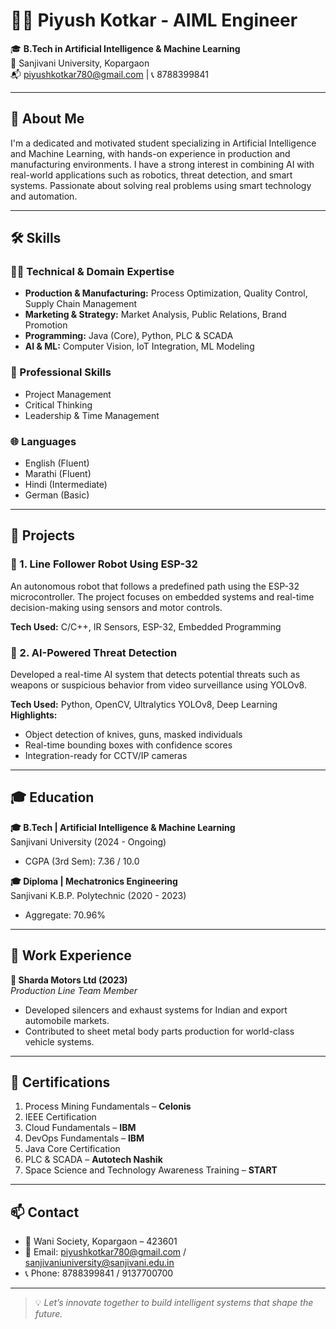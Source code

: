 # 👨‍💻 Piyush Kotkar - AIML Engineer

🎓 **B.Tech in Artificial Intelligence & Machine Learning**  
📍 Sanjivani University, Kopargaon  
📬 piyushkotkar780@gmail.com | 📞 8788399841

---

## 🧠 About Me

I'm a dedicated and motivated student specializing in Artificial Intelligence and Machine Learning, with hands-on experience in production and manufacturing environments. I have a strong interest in combining AI with real-world applications such as robotics, threat detection, and smart systems. Passionate about solving real problems using smart technology and automation.

---

## 🛠 Skills

### 👨‍🔧 Technical & Domain Expertise
- **Production & Manufacturing:** Process Optimization, Quality Control, Supply Chain Management
- **Marketing & Strategy:** Market Analysis, Public Relations, Brand Promotion
- **Programming:** Java (Core), Python, PLC & SCADA
- **AI & ML:** Computer Vision, IoT Integration, ML Modeling

### 💼 Professional Skills
- Project Management  
- Critical Thinking  
- Leadership & Time Management

### 🌐 Languages
- English (Fluent)  
- Marathi (Fluent)  
- Hindi (Intermediate)  
- German (Basic)

---

## 🧪 Projects

### 🔹 1. Line Follower Robot Using ESP-32
An autonomous robot that follows a predefined path using the ESP-32 microcontroller. The project focuses on embedded systems and real-time decision-making using sensors and motor controls.

**Tech Used:** C/C++, IR Sensors, ESP-32, Embedded Programming

### 🔹 2. AI-Powered Threat Detection
Developed a real-time AI system that detects potential threats such as weapons or suspicious behavior from video surveillance using YOLOv8.

**Tech Used:** Python, OpenCV, Ultralytics YOLOv8, Deep Learning  
**Highlights:**  
- Object detection of knives, guns, masked individuals  
- Real-time bounding boxes with confidence scores  
- Integration-ready for CCTV/IP cameras

---

## 🎓 Education

**🎓 B.Tech | Artificial Intelligence & Machine Learning**  
Sanjivani University (2024 - Ongoing)  
- CGPA (3rd Sem): 7.36 / 10.0

**🎓 Diploma | Mechatronics Engineering**  
Sanjivani K.B.P. Polytechnic (2020 - 2023)  
- Aggregate: 70.96%

---

## 🏢 Work Experience

**🔧 Sharda Motors Ltd (2023)**  
*Production Line Team Member*  
- Developed silencers and exhaust systems for Indian and export automobile markets.  
- Contributed to sheet metal body parts production for world-class vehicle systems.

---

## 📜 Certifications

1. Process Mining Fundamentals – **Celonis**  
2. IEEE Certification  
3. Cloud Fundamentals – **IBM**  
4. DevOps Fundamentals – **IBM**  
5. Java Core Certification  
6. PLC & SCADA – **Autotech Nashik**  
7. Space Science and Technology Awareness Training – **START**

---

## 📫 Contact

- 📍 Wani Society, Kopargaon – 423601  
- 📧 Email: piyushkotkar780@gmail.com / sanjivaniuniversity@sanjivani.edu.in  
- 📞 Phone: 8788399841 / 9137700700

---

> 💡 *Let’s innovate together to build intelligent systems that shape the future.*

